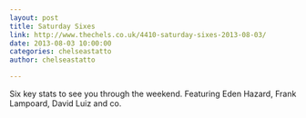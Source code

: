 ```yaml
---
layout: post
title: Saturday Sixes
link: http://www.thechels.co.uk/4410-saturday-sixes-2013-08-03/
date: 2013-08-03 10:00:00
categories: chelseastatto
author: chelseastatto

---
```


Six key stats to see you through the weekend. Featuring Eden Hazard, Frank Lampoard, David Luiz and co.